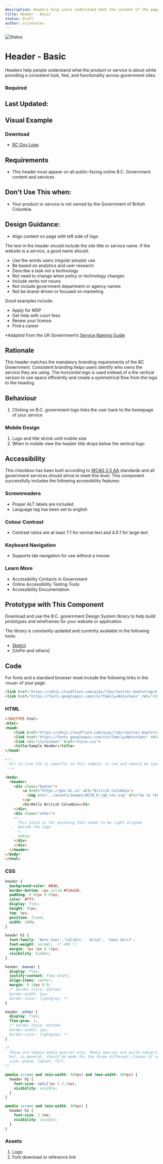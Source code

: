 ```yaml
---
description: Headers help users understand what the content of the page is about and provides a quick, organized way to reach the main sections of a website.
title: Header - Basic
status: Draft
author: orinevares
---
```


![Status](https://img.shields.io/badge/Component-Draft-orange.svg)

# Header - Basic

Headers help people understand what the product or service is about while providing a consistent look, feel, and functionality across government sites.

### Required

## Last Updated:

## Visual Example

<component-preview path="components/header/sample.html"> </component-preview>

### Download
* [BC Gov Logo](https://github.com/bcgov/design-system/tree/master/components/assets/images)

## Requirements
* This header must appear on all public-facing online B.C. Government content and services

## Don't Use This when:
* Your product or service is not owned by the Government of British Columbia

## Design Guidance:
* Align content on page with left side of logo

The text in the header should include the site title or service name. If the website is a service, a good name should:
* Use the words users (regular people) use
* Be based on analytics and user research
* Describe a task not a technology
* Not need to change when policy or technology changes
* Include verbs not nouns
* Not include government department or agency names
* Not be brand-driven or focused on marketing

Good examples include:
*	Apply for MSP
*	Get help with court fees
*	Renew your license
*	Find a career

*Adapted from the UK Government’s [Service Naming Guide](https://www.gov.uk/service-manual/design/naming-your-service)

## Rationale
This header matches the mandatory branding requirements of the BC Government. Consistent branding helps users identify who owns the service they are using. The horizontal logo is used instead of a the vertical version to use space efficiently and create a symmetrical flow from the logo to the heading.

## Behaviour

1. Clicking on B.C. government logo links the user back to the homepage of your service 

### Mobile Design
1. Logo and title shrink until mobile size
2. When in mobile view the header title drops below the vertical logo

## Accessibility
This checkbox has been built according to [WCAG 2.0 AA](https://www.w3.org/TR/WCAG20/) standards and all government services should strive to meet this level.  This component successfully includes the following accessibility features:

### Screenreaders
* Proper ALT labels are included
* Language tag has been set to english

### Colour Contrast
* Contrast ratios are at least 7:1 for normal text and 4.5:1 for large text

### Keyboard Navigation
* Supports tab navigation for use without a mouse

### Learn More
* Accessibility Contacts in Government
* Online Accessibility Testing Tools
* Accessibility Documentation

## Prototype with This Component
Download and use the B.C. government Design System library to help build prototypes and wireframes for your website or application.

The library is constantly updated and currently available in the following tools:

*	[Sketch](https://sketch.cloud/s/Q0bkG)
* [UxPin and others]

## Code

For fonts and a standard browser reset include the following links in the `<head>` of your page.

```html
<link href="https://cdnjs.cloudflare.com/ajax/libs/twitter-bootstrap/4.1.3/css/bootstrap-reboot.min.css" rel="stylesheet">
<link href="https://fonts.googleapis.com/css?family=Noto+Sans" rel="stylesheet">
```

### HTML

```html
<!DOCTYPE html>
<html>
<head>
    <link href="https://cdnjs.cloudflare.com/ajax/libs/twitter-bootstrap/4.1.3/css/bootstrap-reboot.min.css" rel="stylesheet">
    <link href="https://fonts.googleapis.com/css?family=Noto+Sans" rel="stylesheet">
    <link rel="stylesheet" href="style.css">
    <title>Sample Header</title>
</head>

<!--
  All in-line CSS is specific to this sample; it can and should be ignored.
 -->

<body>
  <header>
    <div class="banner">
        <a href="https://gov.bc.ca" alt="British Columbia">
          <img src="../assets/images/BCID_H_rgb_rev.svg" alt="Go to the Government of British Columbia website" />
        </a>
        <h1>Hello British Columbia</h1>
    </div>
    <div class="other">
    <!-- 
      This place is for anything that needs to be right aligned
      beside the logo.  
    -->
      &nbsp;
    </div>
    </div>
  </header>
</body>
</html>
```
    
### CSS

```css
header {
  background-color: #036;
  border-bottom: 2px solid #fcba19;
  padding: 0 65px 0 65px;
  color: #fff;
  display: flex;
  height: 65px;
  top: 0px;
  position: fixed;
  width: 100%;
}

header h1 {
  font-family: 'Noto Sans','Calibri', 'Arial', 'Sans Serif';
  font-weight: normal;  /* 400 */
  margin: 5px 5px 0 18px;
  visibility: hidden;
}

header .banner {
  display: flex;
  justify-content: flex-start;
  align-items: center;
  margin: 0 10px 0 0;
  /* border-style: dotted;
  border-width: 1px;
  border-color: lightgrey; */
}

header .other {
  display: flex;
  flex-grow: 1;
  /* border-style: dotted;
  border-width: 1px;
  border-color: lightgrey; */
}

/*
  These are sample media queries only. Media queries are quite subjective
  but, in general, should be made for the three different classes of screen
  size: phone, tablet, full. 
*/

@media screen and (min-width: 600px) and (max-width: 899px) {
  header h1 {
    font-size: calc(7px + 2.2vw);
    visibility: visible;
  }
}

@media screen and (min-width: 900px) {
  header h1 {
    font-size: 2.0em;
    visibility: visible;
  }
}
```
### Assets
1.	Logo
2.	Font download or reference link
